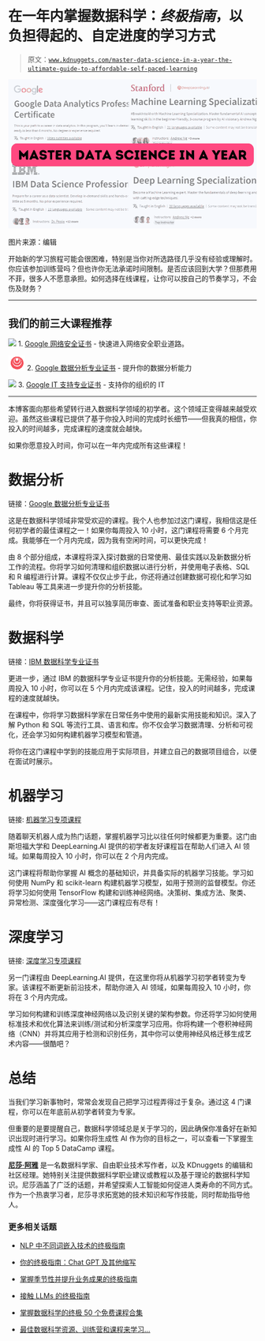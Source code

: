 # 在一年内掌握数据科学：*终极指南*，以负担得起的、自定进度的学习方式

> 原文：[`www.kdnuggets.com/master-data-science-in-a-year-the-ultimate-guide-to-affordable-self-paced-learning`](https://www.kdnuggets.com/master-data-science-in-a-year-the-ultimate-guide-to-affordable-self-paced-learning)

![在一年内掌握数据科学：*终极指南*](img/d534c4409e7aeb3ac7df471bbf23bdc6.png)

图片来源：编辑

开始新的学习旅程可能会很困难，特别是当你对所选路径几乎没有经验或理解时。你应该参加训练营吗？但也许你无法承诺时间限制。是否应该回到大学？但那费用不菲，很多人不愿意承担。如何选择在线课程，让你可以按自己的节奏学习，不会伤及财务？

* * *

## 我们的前三大课程推荐

![](img/0244c01ba9267c002ef39d4907e0b8fb.png) 1\. [Google 网络安全证书](https://www.kdnuggets.com/google-cybersecurity) - 快速进入网络安全职业道路。

![](img/e225c49c3c91745821c8c0368bf04711.png) 2\. [Google 数据分析专业证书](https://www.kdnuggets.com/google-data-analytics) - 提升你的数据分析能力

![](img/0244c01ba9267c002ef39d4907e0b8fb.png) 3\. [Google IT 支持专业证书](https://www.kdnuggets.com/google-itsupport) - 支持你的组织的 IT

* * *

本博客面向那些希望转行进入数据科学领域的初学者。这个领域正变得越来越受欢迎。虽然这些课程已提供了基于你投入时间的完成时长细节——但我真的相信，你投入的时间越多，完成课程的速度就会越快。

如果你愿意投入时间，你可以在一年内完成所有这些课程！

# 数据分析

链接：[Google 数据分析专业证书](https://imp.i384100.net/q43M5g)

这是在数据科学领域非常受欢迎的课程。我个人也参加过这门课程，我相信这是任何初学者的最佳课程之一！如果你每周投入 10 小时，这门课程将需要 6 个月完成。我能够在一个月内完成，因为我有空闲时间，可以更快完成！

由 8 个部分组成，本课程将深入探讨数据的日常使用、最佳实践以及新数据分析工作的流程。你将学习如何清理和组织数据以进行分析，并使用电子表格、SQL 和 R 编程进行计算。课程不仅仅止步于此，你还将通过创建数据可视化和学习如 Tableau 等工具来进一步提升你的分析技能。

最终，你将获得证书，并且可以独享简历审查、面试准备和职业支持等职业资源。

# 数据科学

链接：[IBM 数据科学专业证书](https://imp.i384100.net/xk3MAy)

更进一步，通过 IBM 的数据科学专业证书提升你的分析技能。无需经验，如果每周投入 10 小时，你可以在 5 个月内完成该课程。记住，投入的时间越多，完成课程的速度就越快。

在课程中，你将学习数据科学家在日常任务中使用的最新实用技能和知识。深入了解 Python 和 SQL 等流行工具、语言和库。你不仅会学习数据清理、分析和可视化，还会学习如何构建机器学习模型和管道。

将你在这门课程中学到的技能应用于实际项目，并建立自己的数据项目组合，以便在面试时展示。

# 机器学习

链接: [机器学习专项课程](https://imp.i384100.net/6e9j2m)

随着聊天机器人成为热门话题，掌握机器学习比以往任何时候都更为重要。这门由斯坦福大学和 DeepLearning.AI 提供的初学者友好课程旨在帮助人们进入 AI 领域。如果每周投入 10 小时，你可以在 2 个月内完成。

这门课程将帮助你掌握 AI 概念的基础知识，并具备实际的机器学习技能。学习如何使用 NumPy 和 scikit-learn 构建机器学习模型，如用于预测的监督模型。你还将学习如何使用 TensorFlow 构建和训练神经网络。决策树、集成方法、聚类、异常检测、深度强化学习——这门课程应有尽有！

# 深度学习

链接: [深度学习专项课程](https://imp.i384100.net/GmBWA9)

另一门课程由 DeepLearning.AI 提供，在这里你将从机器学习初学者转变为专家。该课程不断更新前沿技术，帮助你进入 AI 领域，如果每周投入 10 小时，你将在 3 个月内完成。

学习如何构建和训练深度神经网络以及识别关键的架构参数。你还将学习如何使用标准技术和优化算法来训练/测试和分析深度学习应用。你将构建一个卷积神经网络（CNN）并将其应用于检测和识别任务，其中你可以使用神经风格迁移生成艺术内容——很酷吧？

# 总结

当我们学习新事物时，常常会发现自己把学习过程弄得过于复杂。通过这 4 门课程，你可以在年底前从初学者转变为专家。

但重要的是要提醒自己，数据科学领域总是关于学习的，因此确保你准备好在新知识出现时进行学习。如果你将生成性 AI 作为你的目标之一，可以查看一下掌握生成性 AI 的 Top 5 DataCamp 课程。

[](https://www.linkedin.com/in/nisha-arya-ahmed/)****[尼莎·阿雅](https://www.linkedin.com/in/nisha-arya-ahmed/)**** 是一名数据科学家、自由职业技术写作者，以及 KDnuggets 的编辑和社区经理。她特别关注提供数据科学职业建议或教程以及基于理论的数据科学知识。尼莎涵盖了广泛的话题，并希望探索人工智能如何促进人类寿命的不同方式。作为一个热衷学习者，尼莎寻求拓宽她的技术知识和写作技能，同时帮助指导他人。

### 更多相关话题

+   [NLP 中不同词嵌入技术的终极指南](https://www.kdnuggets.com/2021/11/guide-word-embedding-techniques-nlp.html)

+   [你的终极指南：Chat GPT 及其他缩写](https://www.kdnuggets.com/2023/06/ultimate-guide-chat-gpt-abbreviations.html)

+   [掌握季节性并提升业务成果的终极指南](https://www.kdnuggets.com/2023/08/media-mix-modeling-ultimate-guide-mastering-seasonality-boosting-business-results.html)

+   [接触 LLMs 的终极指南](https://www.kdnuggets.com/the-ultimate-guide-to-approach-llms)

+   [掌握数据科学的终极 50 个免费课程合集](https://www.kdnuggets.com/ultimate-collection-of-50-free-courses-for-mastering-data-science)

+   [最佳数据科学资源、训练营和课程来学习…](https://www.kdnuggets.com/2023/12/springboard-best-data-science-resources-bootcamp-courses-learn-data-science-new-year)
